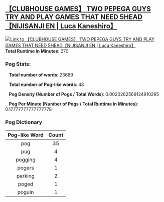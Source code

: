 ## [【CLUBHOUSE GAMES】 TWO PEPEGA GUYS TRY AND PLAY GAMES THAT NEED 5HEAD【NIJISANJI EN | Luca Kaneshiro】](https://www.youtube.com/watch?v=nJyJ3cWOOLk)
[![Link to 【CLUBHOUSE GAMES】 TWO PEPEGA GUYS TRY AND PLAY GAMES THAT NEED 5HEAD【NIJISANJI EN | Luca Kaneshiro】](https://img.youtube.com/vi/nJyJ3cWOOLk/0.jpg)](https://www.youtube.com/watch?v=nJyJ3cWOOLk)
**Total Runtime in Minutes**: 270

### **Pog Stats:**

&nbsp;&nbsp;&nbsp;**Total number of words**: 23689

&nbsp;&nbsp;&nbsp;**Total number of Pog-like words**: 48

&nbsp;&nbsp;&nbsp;**Pog Density (Number of Pogs / Total Words)**: 0.0020262569124910295

&nbsp;&nbsp;&nbsp;**Pog Per Minute (Number of Pogs / Total Runtime in Minutes)**: 0.17777777777777778

### **Pog Dictionary**
**Pog-like Word** | **Count**
:---: | :---:
pog | 35
pug | 4
pogging | 4
pogers | 1
parking | 2
poged | 1
poguin | 1


